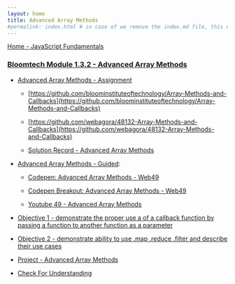 ```yaml
---
layout: home
title: Advanced Array Methods
#permalink: index.html # in case of we remove the index.md file, this doc will be the index page
---
```


<div class="row">
<div class="columnStmt" markdown="1">

[Home - JavaScript Fundamentals](../README.md) 

### [Bloomtech Module 1.3.2 - Advanced Array Methods](https://bloomtech.instructure.com/courses/1591/pages/objective-1-demonstrate-the-proper-use-a-of-a-callback-function-by-passing-a-function-to-another-function-as-a-parameter?module_item_id=612883)

-   [Advanced Array Methods - Assignment](./index.js)

    -   [https://github.com/bloominstituteoftechnology/Array-Methods-and-Callbacks](https://github.com/bloominstituteoftechnology/Array-Methods-and-Callbacks)
  
    -   [https://github.com/webagora/48132-Array-Methods-and-Callbacks](https://github.com/webagora/48132-Array-Methods-and-Callbacks)

    -  [Solution Record - Advanced Array Methods](https://bloomtech.instructure.com/courses/1591/modules/items/612899)

-   [Advanced Array Methods - Guided](./note132.js):

    -   [Codepen: Advanced Array Methods - Web49](https://codepen.io/BritHemming/pen/XWaJQLX?editors=0012)
  
    -   [Codepen Breakout: Advanced Array Methods - Web49](https://codepen.io/BritHemming/pen/porvmLy?editors=0012)
  
    -   [Youtube 49 - Advanced Array Methods](https://youtu.be/N7NN1T6GMgY)
 
-   [Objective 1 - demonstrate the proper use a of a callback function by passing a function to another function as a parameter](./Objects/Object_1.md)

-   [Objective 2 - demonstrate ability to use .map .reduce .filter and describe their use cases](./Objects/Object_2.md)

-   [Project - Advanced Array Methods](./Objects/Project.md)

-   [Check For Understanding](./Objects/Understanding.md)



</div>
</div>